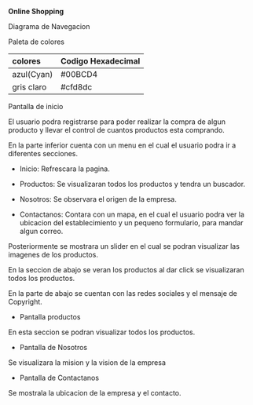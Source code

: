 **Online Shopping**


Diagrama de Navegacion




Paleta de colores

| colores         | Codigo Hexadecimal    |
| :------------- | :-------------        |
| azul(Cyan)     | #00BCD4               |
| gris claro     | #cfd8dc               |


Pantalla de inicio



El usuario podra registrarse para poder realizar la compra de algun producto y llevar el control de cuantos productos esta comprando.


En la parte inferior cuenta con un menu en el cual el usuario podra ir a diferentes secciones.


- Inicio: Refrescara la pagina.

- Productos: Se visualizaran todos los productos y tendra un buscador.

- Nosotros: Se observara el origen de la empresa.

- Contactanos: Contara con un mapa, en el cual el usuario podra ver la ubicacion del establecimiento y un pequeno formulario, para mandar algun correo.


Posteriormente se mostrara un slider en el cual se podran visualizar las imagenes de los productos.


En la seccion de abajo se veran los productos al dar click se visualizaran todos los productos.


En la parte de abajo se cuentan con las redes sociales y el mensaje de Copyright.

- Pantalla productos


En esta seccion se podran visualizar todos los productos.


- Pantalla de Nosotros


Se visualizara la mision y la vision de la empresa


- Pantalla de Contactanos




Se mostrala la ubicacion de la empresa y el contacto.

